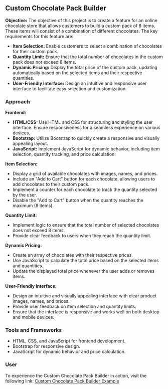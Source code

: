 ## Custom Chocolate Pack Builder

**Objective:** The objective of this project is to create a feature for an online chocolate store that allows customers to build a custom pack of 8 items. These items will consist of a combination of different chocolates. The key requirements for this feature are:

- **Item Selection:** Enable customers to select a combination of chocolates for their custom pack.
- **Quantity Limit:** Ensure that the total number of chocolates in the custom pack does not exceed 8 items.
- **Dynamic Pricing:** Display the total price of the custom pack, updating automatically based on the selected items and their respective quantities.
- **User-Friendly Interface:** Design an intuitive and responsive user interface to facilitate easy selection and customization.

### Approach

**Frontend:**

- **HTML/CSS:** Use HTML and CSS for structuring and styling the user interface. Ensure responsiveness for a seamless experience on various devices.
- **Bootstrap:** Utilize Bootstrap to quickly create a responsive and visually appealing layout.
- **JavaScript:** Implement JavaScript for dynamic behavior, including item selection, quantity tracking, and price calculation.

**Item Selection:**

- Display a grid of available chocolates with images, names, and prices.
- Include an "Add to Cart" button for each chocolate, allowing users to add chocolates to their custom pack.
- Implement a counter for each chocolate to track the quantity selected by the user.
- Disable the "Add to Cart" button when the quantity reaches the maximum (8 items).

**Quantity Limit:**

- Implement logic to ensure that the total number of selected chocolates does not exceed 8 items.
- Provide clear feedback to users when they reach the quantity limit.

**Dynamic Pricing:**

- Create an array of chocolates with their respective prices.
- Use JavaScript to calculate the total price based on the selected items and quantities.
- Update the displayed total price whenever the user adds or removes items.

**User-Friendly Interface:**

- Design an intuitive and visually appealing interface with clear product images, names, and prices.
- Provide user feedback on item selection and quantity limits.
- Ensure that the interface is responsive and works well on both desktop and mobile devices.

### Tools and Frameworks

- HTML, CSS, and JavaScript for frontend development.
- Bootstrap for responsive design.
- JavaScript for dynamic behavior and price calculation.

### User

To experience the Custom Chocolate Pack Builder in action, visit the following link: [Custom Chocolate Pack Builder Example](https://choclate-app.onrender.com/#)
